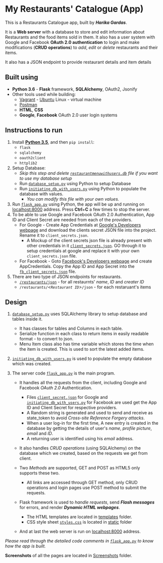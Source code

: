 # My Restaurants' Catalogue (App)

This is a Restaurants Catalogue app, built by _**Harika Gardas**_.

It is a **Web server** with a database to store and edit information about Restaurants and the food items sold in them.
It also has a user system with Google and Facebook **OAuth 2.0 authentication** to login and make modifications (**CRUD operations**) to _add_, _edit_ or _delete_ restaurants and their items.

It also has a JSON endpoint to provide restaurant details and item details

## Built using

- **Python 3.6** - **Flask** framework, **SQLAlchemy**, OAuth2, Jsonify
- Other tools used while building:
    - [Vagrant](https://www.vagrantup.com/) - [Ubuntu](http://releases.ubuntu.com/16.04/) Linux - virtual machine
    - [Postman](https://www.getpostman.com/apps)
    - **HTML**, **CSS**
    - **Google**, **Facebook** OAuth 2.0 user login systems

## Instructions to run

1. Install [**Python 3.5**](https://www.python.org/downloads/), and then ``pip install``:
    - ``flask``
    - ``sqlalchemy``
    - ``oauth2client``
    - ``httplib2``
2. Setup Database:
    - _Skip this step and delete [``restaurantmenuwithusers.db``](/restaurantmenuwithusers.db) file if you want to use my database setup_
    - Run [``database_setup.py``](/database_setup.py) using Python to setup Database
    - Run [``initiating_db_with_users.py``](/initiating_db_with_users.py) using Python to populate the database with values.
        - _You can modify this file with your own values._
3. Run [``flask_app.py``](/flask_app.py) using Python, the app will be up and running on [localhost:8000](http://localhost:8000) address. Press **Ctrl**+**C** a few times to stop the server.
4. To be able to use Google and Facebook OAuth 2.0 Authentication, App ID and Client Secret are needed from each of the providers.
    - For Google - Create App Credentials at [Google's Developers webpage](https://console.developers.google.com) and download the clients secret JSON file into the project. Rename it to ``client_secrets.json``.
        - A Mockup of the client secrets json file is already present with other credentials in it [``client_secrets.json``](/client_secrets.json). GO through it to setup credentials at google and replace it with your own ``client_secrets.json`` file.
    - For Facebook - Goto [Facebook's Developers webpage](https://developers.facebook.com/) and create AppCredentials. Copy the App ID and App Secret into the [``fb_client_secrets.json``](/fb_client_secrets.json) file.
5. There are two type of JSON endpoints for restaurants.
    - [``/restaurants/json``](http://localhost:8000/restaurants/json) - for all restaurnts' _name_, _ID_ and _creater ID_
    - ``/restaurants/``_\<``Restaurant ID``>_``/json`` - for each restaruant's items

## Design

1. [``database_setup.py``](/database_setup.py) uses SQLAlchemy library to setup database and tables inside it.
    - It has classes for tables and Columns in each table.
    - Serialize function in each class to return items in easily readable format - to convert to json.
    - Menu Item class also has time variable which stores the time when the item is created. This is used to sort the latest added items.

2. [``initiating_db_with_users.py``](/initiating_db_with_users.py) is used to populate the empty database which was created.

3. The server code [``flask_app.py``](/flask_app.py) is the main program.
    - It handles all the requests from the client, including Google and Facebook _OAuth 2.0_ Authentication.
        - Files [``client_secret.json``](/client_secret.json) for Google and [``initiating_db_with_users.py``](/initiating_db_with_users.py) for Facebook are used get the App ID and Client Secret for respective providers.
        - A Random string is generated and used to send and receive as state_token to avoid _Cross-site Reference Forgery attacks_.
        - When a user log-in for the first time, A new entry is created in the database by getting the details of user's _name_, _profile picture_, _email_ and _ID_.
        - A returning user is identified using his _email_ address.

    - It also handles _CRUD operations_ (using SQLAlchemy) on the database which we created, based on the requests we get from client.
    - Two _Methods_ are supported, GET and POST as HTML5 only supports these two.
        - All links are accessed through GET method, only CRUD operations and login pages use POST method to submit the requests.

    - Flask framework is used to _handle requests_, send _**Flash messages**_ for errors, and render _**Dynamic HTML webpages**_.
        - The HTML templates are located in [templates](/templates) folder.
        - CSS style sheet [``styles.css``](/static/styles.css) is located in [static](/ststic) folder

    - And at last the web server is run on [localhost:8000](http://localhost:8000) address.

_Please read through the detailed code comments in [``flask_app.py``](/flask_app.py) to know how the app is built._

**Screenshots** of all the pages are located in [Screenshots](/Screenshots) folder.
